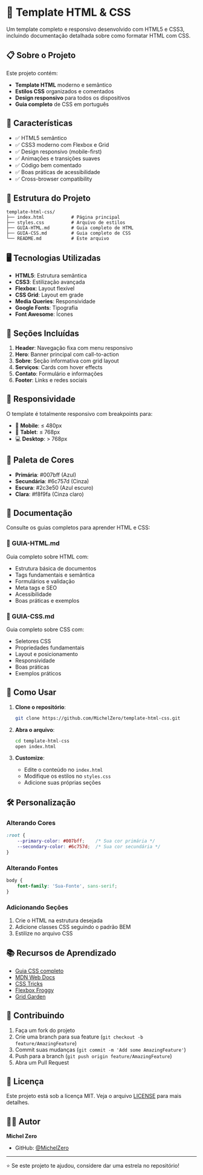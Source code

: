 # 🎨 Template HTML & CSS

Um template completo e responsivo desenvolvido com HTML5 e CSS3, incluindo documentação detalhada sobre como formatar HTML com CSS.

## 📋 Sobre o Projeto

Este projeto contém:
- **Template HTML** moderno e semântico
- **Estilos CSS** organizados e comentados
- **Design responsivo** para todos os dispositivos
- **Guia completo** de CSS em português

## 🚀 Características

- ✅ HTML5 semântico
- ✅ CSS3 moderno com Flexbox e Grid
- ✅ Design responsivo (mobile-first)
- ✅ Animações e transições suaves
- ✅ Código bem comentado
- ✅ Boas práticas de acessibilidade
- ✅ Cross-browser compatibility

## 📂 Estrutura do Projeto

```
template-html-css/
├── index.html          # Página principal
├── styles.css          # Arquivo de estilos
├── GUIA-HTML.md        # Guia completo de HTML
├── GUIA-CSS.md         # Guia completo de CSS
└── README.md           # Este arquivo
```

## 🖥️ Tecnologias Utilizadas

- **HTML5**: Estrutura semântica
- **CSS3**: Estilização avançada
- **Flexbox**: Layout flexível
- **CSS Grid**: Layout em grade
- **Media Queries**: Responsividade
- **Google Fonts**: Tipografia
- **Font Awesome**: Ícones

## 🎯 Seções Incluídas

1. **Header**: Navegação fixa com menu responsivo
2. **Hero**: Banner principal com call-to-action
3. **Sobre**: Seção informativa com grid layout
4. **Serviços**: Cards com hover effects
5. **Contato**: Formulário e informações
6. **Footer**: Links e redes sociais

## 📱 Responsividade

O template é totalmente responsivo com breakpoints para:
- 📱 **Mobile**: ≤ 480px
- 📱 **Tablet**: ≤ 768px
- 💻 **Desktop**: > 768px

## 🎨 Paleta de Cores

- **Primária**: #007bff (Azul)
- **Secundária**: #6c757d (Cinza)
- **Escura**: #2c3e50 (Azul escuro)
- **Clara**: #f8f9fa (Cinza claro)

## 📖 Documentação

Consulte os guias completos para aprender HTML e CSS:

### 📄 GUIA-HTML.md
Guia completo sobre HTML com:
- Estrutura básica de documentos
- Tags fundamentais e semântica
- Formulários e validação
- Meta tags e SEO
- Acessibilidade
- Boas práticas e exemplos

### 🎨 GUIA-CSS.md  
Guia completo sobre CSS com:
- Seletores CSS
- Propriedades fundamentais
- Layout e posicionamento
- Responsividade
- Boas práticas
- Exemplos práticos

## 🚀 Como Usar

1. **Clone o repositório**:
   ```bash
   git clone https://github.com/MichelZero/template-html-css.git
   ```

2. **Abra o arquivo**:
   ```bash
   cd template-html-css
   open index.html
   ```

3. **Customize**:
   - Edite o conteúdo no `index.html`
   - Modifique os estilos no `styles.css`
   - Adicione suas próprias seções

## 🛠️ Personalização

### Alterando Cores
```css
:root {
    --primary-color: #007bff;    /* Sua cor primária */
    --secondary-color: #6c757d;  /* Sua cor secundária */
}
```

### Alterando Fontes
```css
body {
    font-family: 'Sua-Fonte', sans-serif;
}
```

### Adicionando Seções
1. Crie o HTML na estrutura desejada
2. Adicione classes CSS seguindo o padrão BEM
3. Estilize no arquivo CSS

## 📚 Recursos de Aprendizado

- [Guia CSS completo](GUIA-CSS.md)
- [MDN Web Docs](https://developer.mozilla.org/pt-BR/)
- [CSS Tricks](https://css-tricks.com/)
- [Flexbox Froggy](https://flexboxfroggy.com/)
- [Grid Garden](https://cssgridgarden.com/)

## 🤝 Contribuindo

1. Faça um fork do projeto
2. Crie uma branch para sua feature (`git checkout -b feature/AmazingFeature`)
3. Commit suas mudanças (`git commit -m 'Add some AmazingFeature'`)
4. Push para a branch (`git push origin feature/AmazingFeature`)
5. Abra um Pull Request

## 📄 Licença

Este projeto está sob a licença MIT. Veja o arquivo [LICENSE](LICENSE) para mais detalhes.

## 👨‍💻 Autor

**Michel Zero**
- GitHub: [@MichelZero](https://github.com/MichelZero)

---

⭐ Se este projeto te ajudou, considere dar uma estrela no repositório!

